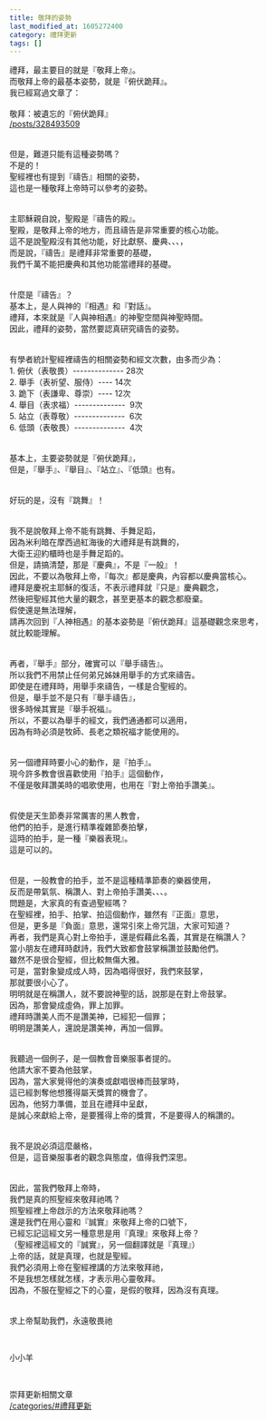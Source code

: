 ```yaml
---
title: 敬拜的姿勢
last_modified_at: 1605272400
category: 禮拜更新
tags: []
---
```


<div>禮拜，最主要目的就是『敬拜上帝』。</div>
<div>而敬拜上帝的最基本姿勢，就是『俯伏跪拜』。</div>
<div>我已經寫過文章了：</div>
<div> </div>
<div>敬拜：被遺忘的『俯伏跪拜』</div>
<div><a href="/posts/328493509" target="_blank">/posts/328493509</a></div>
<div> </div>
<div> </div>
<div>但是，難道只能有這種姿勢嗎？</div>
<div>不是的！</div>
<div>聖經裡也有提到『禱告』相關的姿勢，</div>
<div>這也是一種敬拜上帝時可以參考的姿勢。</div>
<div> </div>
<div> </div>
<div>主耶穌親自說，聖殿是『禱告的殿』。</div>
<div>聖殿，是敬拜上帝的地方，而且禱告是非常重要的核心功能。</div>
<div>這不是說聖殿沒有其他功能，好比獻祭、慶典、、、，</div>
<div>而是說，『禱告』是禮拜非常重要的基礎，</div>
<div>我們千萬不能把慶典和其他功能當禮拜的基礎。</div>
<div> </div>
<div> </div>
<div>什麼是『禱告』？</div>
<div>基本上，是人與神的『相遇』和『對話』。</div>
<div>禮拜，本來就是『人與神相遇』的神聖空間與神聖時間。</div>
<div>因此，禮拜的姿勢，當然要認真研究禱告的姿勢。</div>
<div> </div>
<div> </div>
<div>有學者統計聖經裡禱告的相關姿勢和經文次數，由多而少為：</div>
<div>1.<span style="white-space:pre"> </span>俯伏（表敬畏）-------------- 28次</div>
<div>2.<span style="white-space:pre"> </span>舉手（表祈望、服侍）---- 14次</div>
<div>3.<span style="white-space:pre"> </span>跪下（表謙卑、尊崇）---- 12次</div>
<div>4.<span style="white-space:pre"> </span>舉目（表求福）--------------  9次</div>
<div>5.<span style="white-space:pre"> </span>站立（表尊敬）--------------  6次</div>
<div>6.<span style="white-space:pre"> </span>低頭（表敬畏）--------------  4次</div>
<div> </div>
<div> </div>
<div>基本上，主要姿勢就是『俯伏跪拜』，</div>
<div>但是，『舉手』、『舉目』、『站立』、『低頭』也有。</div>
<div> </div>
<div> </div>
<div>好玩的是，沒有『跳舞』！</div>
<div> </div>
<div> </div>
<div>我不是說敬拜上帝不能有跳舞、手舞足蹈，</div>
<div>因為米利暗在摩西過紅海後的大禮拜是有跳舞的，</div>
<div>大衛王迎約櫃時也是手舞足蹈的。</div>
<div>但是，請搞清楚，那是『慶典』，不是『一般』！</div>
<div>因此，不要以為敬拜上帝，『每次』都是慶典，內容都以慶典當核心。</div>
<div>禮拜是慶祝主耶穌的復活，不表示禮拜就『只是』慶典觀念，</div>
<div>然後把聖經其他大量的觀念，甚至更基本的觀念都廢棄。</div>
<div>假使還是無法理解，</div>
<div>請再次回到『人神相遇』的基本姿勢是『俯伏跪拜』這基礎觀念來思考，</div>
<div>就比較能理解。</div>
<div> </div>
<div> </div>
<div>再者，『舉手』部分，確實可以『舉手禱告』。</div>
<div>所以我們不用禁止任何弟兄姊妹用舉手的方式來禱告。</div>
<div>即使是在禮拜時，用舉手來禱告，一樣是合聖經的。</div>
<div>但是，舉手並不是只有『舉手禱告』，</div>
<div>很多時候其實是『舉手祝福』。</div>
<div>所以，不要以為舉手的經文，我們通通都可以適用，</div>
<div>因為有時必須是牧師、長老之類祝福才能使用的。</div>
<div> </div>
<div> </div>
<div>另一個禮拜時要小心的動作，是『拍手』。</div>
<div>現今許多教會很喜歡使用『拍手』這個動作，</div>
<div>不僅是敬拜讚美時的唱歌使用，也用在『對上帝拍手讚美』。</div>
<div> </div>
<div> </div>
<div>假使是天生節奏非常厲害的黑人教會，</div>
<div>他們的拍手，是進行精準複雜節奏拍擊，</div>
<div>這時的拍手，是一種『樂器表現』。</div>
<div>這是可以的。</div>
<div> </div>
<div> </div>
<div>但是，一般教會的拍手，並不是這種精準節奏的樂器使用，</div>
<div>反而是帶氣氛、稱讚人、對上帝拍手讚美、、、。</div>
<div>問題是，大家真的有查過聖經嗎？</div>
<div>在聖經裡，拍手、拍掌、拍這個動作，雖然有『正面』意思，</div>
<div>但是，更多是『負面』意思，還常引來上帝咒詛，大家可知道？</div>
<div>再者，我們是真心對上帝拍手，還是假藉此名義，其實是在稱讚人？</div>
<div>當小朋友在禮拜時獻詩，我們大致都會鼓掌稱讚並鼓勵他們。</div>
<div>雖然不是很合聖經，但比較無傷大雅。</div>
<div>可是，當對象變成成人時，因為唱得很好，我們來鼓掌，</div>
<div>那就要很小心了。</div>
<div>明明就是在稱讚人，就不要說神聖的話，說那是在對上帝鼓掌。</div>
<div>因為，那會變成虛偽，罪上加罪。</div>
<div>禮拜時讚美人而不是讚美神，已經犯一個罪；</div>
<div>明明是讚美人，還說是讚美神，再加一個罪。</div>
<div> </div>
<div> </div>
<div>我聽過一個例子，是一個教會音樂服事者提的。</div>
<div>他請大家不要為他鼓掌，</div>
<div>因為，當大家覺得他的演奏或獻唱很棒而鼓掌時，</div>
<div>這已經剝奪他想獲得屬天獎賞的機會了。</div>
<div>因為，他努力準備，並且在禮拜中呈獻，</div>
<div>是誠心來獻給上帝，是要獲得上帝的獎賞，不是要得人的稱讚的。</div>
<div> </div>
<div> </div>
<div>我不是說必須這麼嚴格，</div>
<div>但是，這音樂服事者的觀念與態度，值得我們深思。</div>
<div> </div>
<div> </div>
<div>因此，當我們敬拜上帝時，</div>
<div>我們是真的照聖經來敬拜祂嗎？</div>
<div>照聖經裡上帝啟示的方法來敬拜祂嗎？</div>
<div>還是我們在用心靈和『誠實』來敬拜上帝的口號下，</div>
<div>已經忘記這經文另一種意思是用『真理』來敬拜上帝？</div>
<div>（聖經裡這經文的『誠實』，另一個翻譯就是『真理』）</div>
<div>上帝的話，就是真理，也就是聖經。</div>
<div>我們必須用上帝在聖經裡講的方法來敬拜祂，</div>
<div>不是我想怎樣就怎樣，才表示用心靈敬拜。</div>
<div>因為，不服在聖經之下的心靈，是假的敬拜，因為沒有真理。</div>
<div> </div>
<div> </div>
<div>求上帝幫助我們，永遠敬畏祂</div>
<p> </p>
<p>小小羊</p>
<p> </p>
<p>崇拜更新相關文章<br/>
<a href="/categories/#禮拜更新" target="_blank">/categories/#禮拜更新</a></p>
<p> </p>

